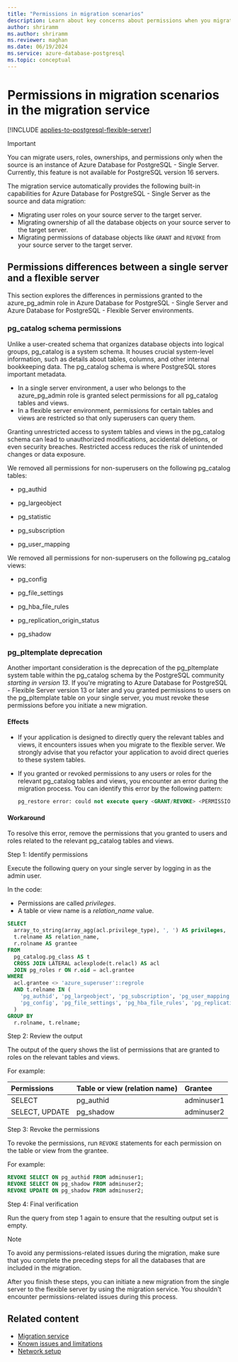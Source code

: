 ```yaml
---
title: "Permissions in migration scenarios"
description: Learn about key concerns about permissions when you migrate users, roles, and ownerships by using the migration service in Azure Database for PostgreSQL. Learn about steps to take in specific migration scenarios.
author: shriramm
ms.author: shriramm
ms.reviewer: maghan
ms.date: 06/19/2024
ms.service: azure-database-postgresql
ms.topic: conceptual
---
```


# Permissions in migration scenarios in the migration service

[!INCLUDE [applies-to-postgresql-flexible-server](~/reusable-content/ce-skilling/azure/includes/postgresql/includes/applies-to-postgresql-flexible-server.md)]

> [!IMPORTANT]  
> You can migrate users, roles, ownerships, and permissions only when the source is an instance of Azure Database for PostgreSQL - Single Server. Currently, this feature is not available for PostgreSQL version 16 servers.

The migration service automatically provides the following built-in capabilities for Azure Database for PostgreSQL - Single Server as the source and data migration:

- Migrating user roles on your source server to the target server.
- Migrating ownership of all the database objects on your source server to the target server.
- Migrating permissions of database objects like `GRANT` and `REVOKE` from your source server to the target server.

## Permissions differences between a single server and a flexible server

This section explores the differences in permissions granted to the azure_pg_admin role in Azure Database for PostgreSQL - Single Server and Azure Database for PostgreSQL - Flexible Server environments.

### pg_catalog schema permissions

Unlike a user-created schema that organizes database objects into logical groups, pg_catalog is a system schema. It houses crucial system-level information, such as details about tables, columns, and other internal bookkeeping data. The pg_catalog schema is where PostgreSQL stores important metadata.

- In a single server environment, a user who belongs to the azure_pg_admin role is granted select permissions for all pg_catalog tables and views.
- In a flexible server environment, permissions for certain tables and views are restricted so that only superusers can query them.

Granting unrestricted access to system tables and views in the pg_catalog schema can lead to unauthorized modifications, accidental deletions, or even security breaches. Restricted access reduces the risk of unintended changes or data exposure.

We removed all permissions for non-superusers on the following pg_catalog tables:

- pg_authid

- pg_largeobject

- pg_statistic

- pg_subscription

- pg_user_mapping

We removed all permissions for non-superusers on the following pg_catalog views:

- pg_config

- pg_file_settings

- pg_hba_file_rules

- pg_replication_origin_status

- pg_shadow

### pg_pltemplate deprecation

Another important consideration is the deprecation of the pg_pltemplate system table within the pg_catalog schema by the PostgreSQL community *starting in version 13*. If you're migrating to Azure Database for PostgreSQL - Flexible Server version 13 or later and you granted permissions to users on the pg_pltemplate table on your single server, you must revoke these permissions before you initiate a new migration.

#### Effects

- If your application is designed to directly query the relevant tables and views, it encounters issues when you migrate to the flexible server. We strongly advise that you refactor your application to avoid direct queries to these system tables.
- If you granted or revoked permissions to any users or roles for the relevant pg_catalog tables and views, you encounter an error during the migration process. You can identify this error by the following pattern:

  ```sql
  pg_restore error: could not execute query <GRANT/REVOKE> <PERMISSIONS> on <relevant TABLE/VIEW> to <user>.
  ```

#### Workaround

To resolve this error, remove the permissions that you granted to users and roles related to the relevant pg_catalog tables and views.

Step 1: Identify permissions

Execute the following query on your single server by logging in as the admin user.

In the code:

- Permissions are called *privileges*.
- A table or view name is a *relation_name* value.

```sql
SELECT
  array_to_string(array_agg(acl.privilege_type), ', ') AS privileges,
  t.relname AS relation_name, 
  r.rolname AS grantee
FROM
  pg_catalog.pg_class AS t
  CROSS JOIN LATERAL aclexplode(t.relacl) AS acl
  JOIN pg_roles r ON r.oid = acl.grantee
WHERE
  acl.grantee <> 'azure_superuser'::regrole
  AND t.relname IN (
    'pg_authid', 'pg_largeobject', 'pg_subscription', 'pg_user_mapping', 'pg_statistic',
    'pg_config', 'pg_file_settings', 'pg_hba_file_rules', 'pg_replication_origin_status', 'pg_shadow', 'pg_pltemplate'
  )
GROUP BY
  r.rolname, t.relname;

```

Step 2: Review the output

The output of the query shows the list of permissions that are granted to roles on the relevant tables and views.

For example:

| Permissions | Table or view (relation name) | Grantee |
| :--- |:--- |:--- |
| SELECT | pg_authid | adminuser1 |
| SELECT, UPDATE | pg_shadow | adminuser2 |

Step 3: Revoke the permissions

To revoke the permissions, run `REVOKE` statements for each permission on the table or view from the grantee.

For example:

```sql
REVOKE SELECT ON pg_authid FROM adminuser1;
REVOKE SELECT ON pg_shadow FROM adminuser2;
REVOKE UPDATE ON pg_shadow FROM adminuser2;
```

Step 4: Final verification

Run the query from step 1 again to ensure that the resulting output set is empty.

> [!NOTE]
> To avoid any permissions-related issues during the migration, make sure that you complete the preceding steps for all the databases that are included in the migration.

After you finish these steps, you can initiate a new migration from the single server to the flexible server by using the migration service. You shouldn't encounter permissions-related issues during this process.

## Related content

- [Migration service](concepts-migration-service-postgresql.md)
- [Known issues and limitations](concepts-known-issues-migration-service.md)
- [Network setup](how-to-network-setup-migration-service.md)
